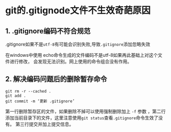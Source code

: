 # git的.gitignode文件不生效奇葩原因


## 1.   .gitignore编码不符合规范

.gitignore如果不是`utf-8`有可能会识别失败,导致`.gitignore`添加忽略失效


在windows中使用 echo命令生成的文件编码不是utf-8如果再此基础上对这个文件进行修改，
会发现无法识别。网上使用的命令组合没有作用。

## 2. 解决编码问题后的删除暂存命令

```shell
git rm -r --cached .
git add .
git commit -m ‘更新 .gitignore’
```
第一行删除暂存区的文件，如果删除不掉可以使用强制删除加上 `-f` 参数 
，第二行添加当前目录下的文件，这里注意使用`git status`查看`.gitignore`命令生效了没有。
第三行提交并加上提交信息。
